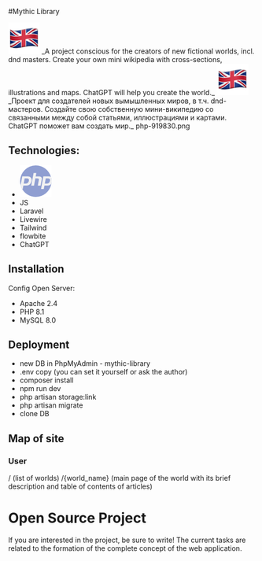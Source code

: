 #Mythic Library

<img src="https://github.com/Markov-Andrey/Mythic-Library/blob/master/readme/icons/1f1ec-1f1e7.png">
_A project conscious for the creators of new fictional worlds, incl. dnd masters.
Create your own mini wikipedia with cross-sections, illustrations and maps. ChatGPT will help you create the world._

<img src="https://github.com/Markov-Andrey/Mythic-Library/blob/master/readme/icons/1f1ec-1f1e7.png">
_Проект для создателей новых вымышленных миров, в т.ч. dnd-мастеров.
Создайте свою собственную мини-википедию со связанными между собой статьями, иллюстрациями и картами. ChatGPT поможет вам создать мир._
php-919830.png

## Technologies:
- <img src="https://github.com/Markov-Andrey/Mythic-Library/blob/master/readme/icons/php-919830.png">
- JS
- Laravel
- Livewire
- Tailwind
- flowbite
- ChatGPT

## Installation

Config Open Server:
- Apache 2.4
- PHP 8.1
- MySQL 8.0

## Deployment

- new DB in PhpMyAdmin - mythic-library
-  .env copy (you can set it yourself or ask the author)
- composer install
- npm run dev
- php artisan storage:link
- php artisan migrate
- clone DB

## Map of site

### User
/ (list of worlds)
/{world_name} (main page of the world with its brief description and table of contents of articles)

# Open Source Project
If you are interested in the project, be sure to write!
The current tasks are related to the formation of the complete concept of the web application.
